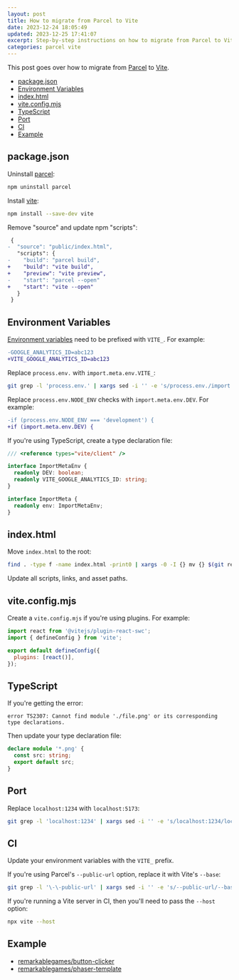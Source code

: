```yaml
---
layout: post
title: How to migrate from Parcel to Vite
date: 2023-12-24 18:05:49
updated: 2023-12-25 17:41:07
excerpt: Step-by-step instructions on how to migrate from Parcel to Vite.
categories: parcel vite
---
```


This post goes over how to migrate from [Parcel](https://parceljs.org/) to [Vite](https://vitejs.dev/).

- [package.json](#packagejson)
- [Environment Variables](#environment-variables)
- [index.html](#indexhtml)
- [vite.config.mjs](#viteconfigmjs)
- [TypeScript](#typescript)
- [Port](#port)
- [CI](#ci)
- [Example](#example)

## package.json

Uninstall [parcel](https://www.npmjs.com/package/vite):

```sh
npm uninstall parcel
```

Install [vite](https://www.npmjs.com/package/vite):

```sh
npm install --save-dev vite
```

Remove "source" and update npm "scripts":

```diff
 {
-  "source": "public/index.html",
   "scripts": {
-    "build": "parcel build",
+    "build": "vite build",
+    "preview": "vite preview",
-    "start": "parcel --open"
+    "start": "vite --open"
   }
 }
```

## Environment Variables

[Environment variables](https://vitejs.dev/guide/env-and-mode) need to be prefixed with `VITE_`. For example:

```diff
-GOOGLE_ANALYTICS_ID=abc123
+VITE_GOOGLE_ANALYTICS_ID=abc123
```

Replace `process.env.` with `import.meta.env.VITE_`:

```sh
git grep -l 'process.env.' | xargs sed -i '' -e 's/process.env./import.meta.env.VITE_/g'
```

Replace `process.env.NODE_ENV` checks with `import.meta.env.DEV`. For example:

```diff
-if (process.env.NODE_ENV === 'development') {
+if (import.meta.env.DEV) {
```

If you're using TypeScript, create a type declaration file:

```ts
/// <reference types="vite/client" />

interface ImportMetaEnv {
  readonly DEV: boolean;
  readonly VITE_GOOGLE_ANALYTICS_ID: string;
}

interface ImportMeta {
  readonly env: ImportMetaEnv;
}
```

## index.html

Move `index.html` to the root:

```sh
find . -type f -name index.html -print0 | xargs -0 -I {} mv {} $(git rev-parse --show-toplevel)
```

Update all scripts, links, and asset paths.

## vite.config.mjs

Create a `vite.config.mjs` if you're using plugins. For example:

```js
import react from '@vitejs/plugin-react-swc';
import { defineConfig } from 'vite';

export default defineConfig({
  plugins: [react()],
});
```

## TypeScript

If you're getting the error:

```
error TS2307: Cannot find module './file.png' or its corresponding type declarations.
```

Then update your type declaration file:

```ts
declare module '*.png' {
  const src: string;
  export default src;
}
```

## Port

Replace `localhost:1234` with `localhost:5173`:

```sh
git grep -l 'localhost:1234' | xargs sed -i '' -e 's/localhost:1234/localhost:5173/g'
```

## CI

Update your environment variables with the `VITE_` prefix.

If you're using Parcel's `--public-url` option, replace it with Vite's `--base`:

```sh
git grep -l '\-\-public-url' | xargs sed -i '' -e 's/--public-url/--base/g'
```

If you're running a Vite server in CI, then you'll need to pass the `--host` option:

```sh
npx vite --host
```

## Example

- [remarkablegames/button-clicker](https://github.com/remarkablegames/button-clicker/pull/310)
- [remarkablegames/phaser-template](https://github.com/remarkablegames/phaser-template/pull/432)
